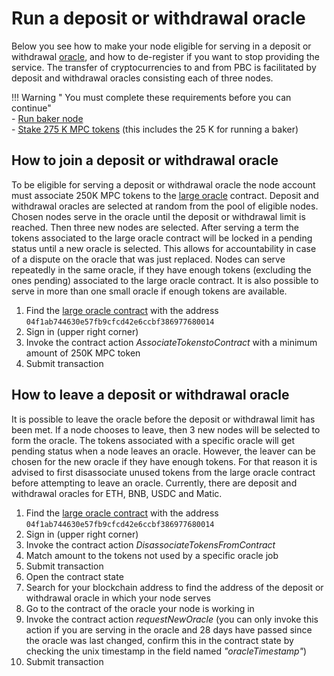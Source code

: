 # Run a deposit or withdrawal oracle

Below you see how to make your node eligible for serving in a deposit or
withdrawal [oracle](../pbc-fundamentals/dictionary.md#oracle-node), and how to de-register if you want to stop providing
the service. The transfer of cryptocurrencies to and from PBC is facilitated by deposit and withdrawal oracles
consisting each of three nodes.

!!! Warning " You must complete these requirements before you can continue"    
    - [Run baker node](run-a-baker-node.md)    
    - [Stake 275 K MPC tokens](https://browser.partisiablockchain.com/node-operation) (this includes the 25 K for running a
baker)

## How to join a deposit or withdrawal oracle

To be eligible for serving a deposit or withdrawal oracle the node account must associate 250K MPC tokens to
the [large oracle](../pbc-fundamentals/dictionary.md#large-oracle)
contract. Deposit and withdrawal oracles are selected at random from the pool of eligible nodes. Chosen nodes serve in
the oracle until the deposit or withdrawal limit is reached. Then three new nodes are selected. After serving a term the
tokens associated to the large oracle contract will be locked in a pending status until a new oracle is selected. This
allows for accountability in case of a dispute on the oracle that was just replaced. Nodes can serve repeatedly in the
same oracle, if they have enough tokens (excluding the ones pending) associated to the large oracle contract. It is also
possible to serve in more than one small oracle if enough tokens are available.

1. Find
   the [large oracle contract](https://browser.partisiablockchain.com/contracts/04f1ab744630e57fb9cfcd42e6ccbf386977680014/associateTokensToContract)
   with the address `04f1ab744630e57fb9cfcd42e6ccbf386977680014`
2. Sign in (upper right corner)
3. Invoke the contract action _AssociateTokenstoContract_ with a minimum amount of 250K MPC token
4. Submit transaction

## How to leave a deposit or withdrawal oracle

It is possible to leave the oracle before the deposit or withdrawal limit has been met. If a node chooses to leave, then
3 new nodes will be selected to form the oracle. The tokens associated with a specific oracle will get pending status
when a node leaves an oracle. However, the leaver can be chosen for the new oracle if they have enough tokens. For that
reason it is advised to first disassociate unused tokens from the large oracle contract before attempting to leave an
oracle. Currently, there are deposit and withdrawal oracles for ETH, BNB, USDC and Matic.

1. Find
   the [large oracle contract](https://browser.partisiablockchain.com/contracts/04f1ab744630e57fb9cfcd42e6ccbf386977680014/disassociateTokensFromContract)
   with the address `04f1ab744630e57fb9cfcd42e6ccbf386977680014`
2. Sign in (upper right corner)
3. Invoke the contract action _DisassociateTokensFromContract_
4. Match amount to the tokens not used by a specific oracle job
5. Submit transaction
6. Open the contract state
7. Search for your blockchain address to find the address of the deposit or withdrawal oracle in which your node serves
8. Go to the contract of the oracle your node is working in
9. Invoke the contract action _requestNewOracle_ (you can only invoke this action if you are serving in the oracle and
   28 days have passed since the oracle was last changed, confirm this in the contract state by checking the unix
   timestamp in the field named _"oracleTimestamp"_)
10. Submit transaction    
